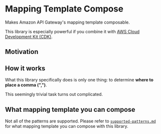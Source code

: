 # Mapping Template Compose

Makes Amazon API Gateway's mapping template composable.

This library is especially powerful if you combine it with [AWS Cloud Development Kit (CDK)](https://aws.amazon.com/cdk/).

## Motivation

## How it works

What this library specifically does is only one thing: to determine **where to place a comma (",")**.

This seemingly trivial task turns out complicated.

## What mapping template you can compose

Not all of the patterns are supported.
Please refer to [`supported-patterns.md`](./supported-patterns.md) for what mapping template you can compose with this library.
